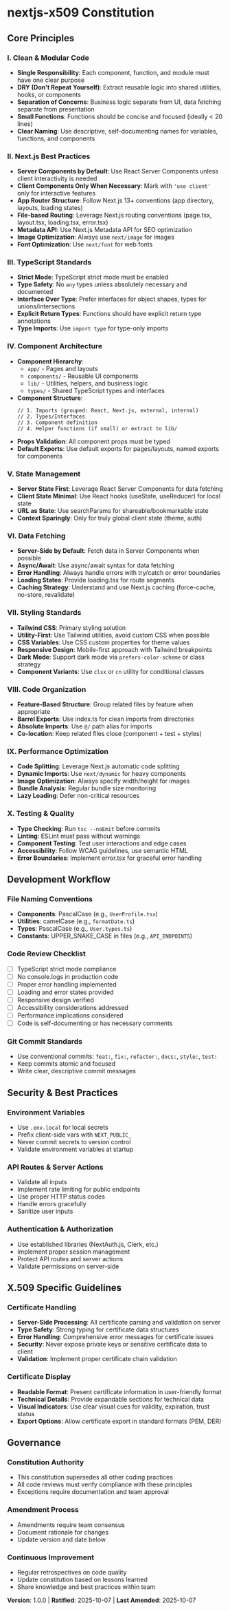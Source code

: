 # nextjs-x509 Constitution

## Core Principles

### I. Clean & Modular Code

- **Single Responsibility**: Each component, function, and module must have one clear purpose
- **DRY (Don't Repeat Yourself)**: Extract reusable logic into shared utilities, hooks, or components
- **Separation of Concerns**: Business logic separate from UI, data fetching separate from presentation
- **Small Functions**: Functions should be concise and focused (ideally < 20 lines)
- **Clear Naming**: Use descriptive, self-documenting names for variables, functions, and components

### II. Next.js Best Practices

- **Server Components by Default**: Use React Server Components unless client interactivity is needed
- **Client Components Only When Necessary**: Mark with `'use client'` only for interactive features
- **App Router Structure**: Follow Next.js 13+ conventions (app directory, layouts, loading states)
- **File-based Routing**: Leverage Next.js routing conventions (page.tsx, layout.tsx, loading.tsx, error.tsx)
- **Metadata API**: Use Next.js Metadata API for SEO optimization
- **Image Optimization**: Always use `next/image` for images
- **Font Optimization**: Use `next/font` for web fonts

### III. TypeScript Standards

- **Strict Mode**: TypeScript strict mode must be enabled
- **Type Safety**: No `any` types unless absolutely necessary and documented
- **Interface Over Type**: Prefer interfaces for object shapes, types for unions/intersections
- **Explicit Return Types**: Functions should have explicit return type annotations
- **Type Imports**: Use `import type` for type-only imports

### IV. Component Architecture

- **Component Hierarchy**:
  - `app/` - Pages and layouts
  - `components/` - Reusable UI components
  - `lib/` - Utilities, helpers, and business logic
  - `types/` - Shared TypeScript types and interfaces
- **Component Structure**:
  ```tsx
  // 1. Imports (grouped: React, Next.js, external, internal)
  // 2. Types/Interfaces
  // 3. Component definition
  // 4. Helper functions (if small) or extract to lib/
  ```
- **Props Validation**: All component props must be typed
- **Default Exports**: Use default exports for pages/layouts, named exports for components

### V. State Management

- **Server State First**: Leverage React Server Components for data fetching
- **Client State Minimal**: Use React hooks (useState, useReducer) for local state
- **URL as State**: Use searchParams for shareable/bookmarkable state
- **Context Sparingly**: Only for truly global client state (theme, auth)

### VI. Data Fetching

- **Server-Side by Default**: Fetch data in Server Components when possible
- **Async/Await**: Use async/await syntax for data fetching
- **Error Handling**: Always handle errors with try/catch or error boundaries
- **Loading States**: Provide loading.tsx for route segments
- **Caching Strategy**: Understand and use Next.js caching (force-cache, no-store, revalidate)

### VII. Styling Standards

- **Tailwind CSS**: Primary styling solution
- **Utility-First**: Use Tailwind utilities, avoid custom CSS when possible
- **CSS Variables**: Use CSS custom properties for theme values
- **Responsive Design**: Mobile-first approach with Tailwind breakpoints
- **Dark Mode**: Support dark mode via `prefers-color-scheme` or class strategy
- **Component Variants**: Use `clsx` or `cn` utility for conditional classes

### VIII. Code Organization

- **Feature-Based Structure**: Group related files by feature when appropriate
- **Barrel Exports**: Use index.ts for clean imports from directories
- **Absolute Imports**: Use `@/` path alias for imports
- **Co-location**: Keep related files close (component + test + styles)

### IX. Performance Optimization

- **Code Splitting**: Leverage Next.js automatic code splitting
- **Dynamic Imports**: Use `next/dynamic` for heavy components
- **Image Optimization**: Always specify width/height for images
- **Bundle Analysis**: Regular bundle size monitoring
- **Lazy Loading**: Defer non-critical resources

### X. Testing & Quality

- **Type Checking**: Run `tsc --noEmit` before commits
- **Linting**: ESLint must pass without warnings
- **Component Testing**: Test user interactions and edge cases
- **Accessibility**: Follow WCAG guidelines, use semantic HTML
- **Error Boundaries**: Implement error.tsx for graceful error handling

## Development Workflow

### File Naming Conventions

- **Components**: PascalCase (e.g., `UserProfile.tsx`)
- **Utilities**: camelCase (e.g., `formatDate.ts`)
- **Types**: PascalCase (e.g., `User.types.ts`)
- **Constants**: UPPER_SNAKE_CASE in files (e.g., `API_ENDPOINTS`)

### Code Review Checklist

- [ ] TypeScript strict mode compliance
- [ ] No console.logs in production code
- [ ] Proper error handling implemented
- [ ] Loading and error states provided
- [ ] Responsive design verified
- [ ] Accessibility considerations addressed
- [ ] Performance implications considered
- [ ] Code is self-documenting or has necessary comments

### Git Commit Standards

- Use conventional commits: `feat:`, `fix:`, `refactor:`, `docs:`, `style:`, `test:`
- Keep commits atomic and focused
- Write clear, descriptive commit messages

## Security & Best Practices

### Environment Variables

- Use `.env.local` for local secrets
- Prefix client-side vars with `NEXT_PUBLIC_`
- Never commit secrets to version control
- Validate environment variables at startup

### API Routes & Server Actions

- Validate all inputs
- Implement rate limiting for public endpoints
- Use proper HTTP status codes
- Handle errors gracefully
- Sanitize user inputs

### Authentication & Authorization

- Use established libraries (NextAuth.js, Clerk, etc.)
- Implement proper session management
- Protect API routes and server actions
- Validate permissions on server-side

## X.509 Specific Guidelines

### Certificate Handling

- **Server-Side Processing**: All certificate parsing and validation on server
- **Type Safety**: Strong typing for certificate data structures
- **Error Handling**: Comprehensive error messages for certificate issues
- **Security**: Never expose private keys or sensitive certificate data to client
- **Validation**: Implement proper certificate chain validation

### Certificate Display

- **Readable Format**: Present certificate information in user-friendly format
- **Technical Details**: Provide expandable sections for technical data
- **Visual Indicators**: Use clear visual cues for validity, expiration, trust status
- **Export Options**: Allow certificate export in standard formats (PEM, DER)

## Governance

### Constitution Authority

- This constitution supersedes all other coding practices
- All code reviews must verify compliance with these principles
- Exceptions require documentation and team approval

### Amendment Process

- Amendments require team consensus
- Document rationale for changes
- Update version and date below

### Continuous Improvement

- Regular retrospectives on code quality
- Update constitution based on lessons learned
- Share knowledge and best practices within team

**Version**: 1.0.0 | **Ratified**: 2025-10-07 | **Last Amended**: 2025-10-07
